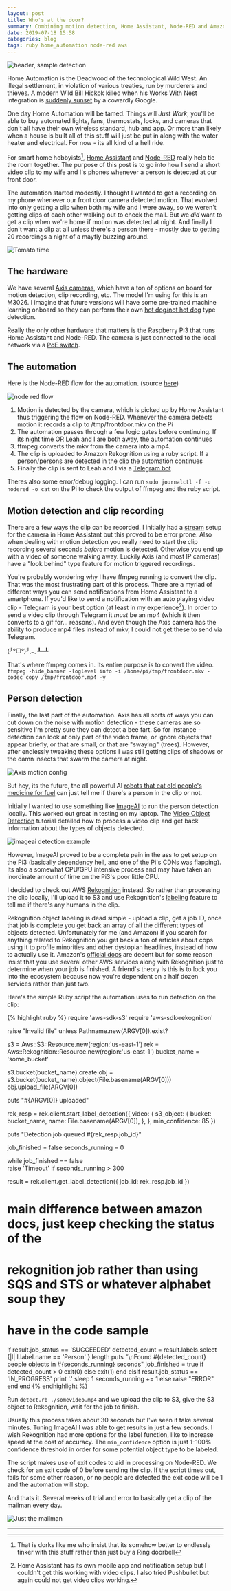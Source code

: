 ```yaml
---
layout: post
title: Who's at the door?
summary: Combining motion detection, Home Assistant, Node-RED and Amazon Rekognition
date: 2019-07-18 15:58
categories: blog
tags: ruby home_automation node-red aws
---
```


![header, sample detection](/assets/2019_ha/header.png)

Home Automation is the Deadwood of the technological Wild West.  An illegal settlement, in violation of various treaties, run by murderers and thieves.  A modern Wild Bill Hickok killed when his Works With Nest integration is [suddenly sunset][1] by a cowardly Google.

One day Home Automation will be tamed.  Things will *Just Work*, you'll be able to buy automated lights, fans, thermostats, locks, and cameras that don't all have their own wireless standard, hub and app.  Or more than likely when a house is built all of this stuff will just be put in along with the water heater and electrical.  For now - its all kind of a hell ride.

For smart home hobbyists[^1], [Home Assistant][2] and [Node-RED][3] really help tie the room together.  The purpose of this post is to go into how I send a short video clip to my wife and I's phones whenever a person is detected at our front door.

The automation started modestly.  I thought I wanted to get a recording on my phone whenever our front door camera detected motion.  That evolved into only getting a clip when both my wife and I were away, so we weren't getting clips of each other walking out to check the mail.  But we *did* want to get a clip when we're home if motion was detected at night.  And finally I don't want a clip at all unless there's a person there - mostly due to getting 20 recordings a night of a mayfly buzzing around.

![Tomato time](/assets/2019_ha/tomato.png)

## The hardware

We have several [Axis cameras][13], which have a ton of options on board for motion detection, clip recording, etc.  The model I'm using for this is an M3026.  I imagine that future versions will have some pre-trained machine learning onboard so they can perform their own [hot dog/not hot dog][4] type detection.  

Really the only other hardware that matters is the Raspberry Pi3 that runs Home Assistant and Node-RED.  The camera is just connected to the local network via a [PoE switch][14].

## The automation

Here is the Node-RED flow for the automation. (source [here][16])

![node red flow](/assets/2019_ha/node-red.png)

1. Motion is detected by the camera, which is picked up by Home Assistant thus triggering the flow on Node-RED.  Whenever the camera detects motion it records a clip to /tmp/frontdoor.mkv on the Pi
1. The automation passes through a few logic gates before continuing.  If its night time OR Leah and I are both [away][5], the automation continues
1. ffmpeg converts the mkv from the camera into a mp4.  
1. The clip is uploaded to Amazon Rekognition using a ruby script.  If a person/persons are detected in the clip the automation continues
1. Finally the clip is sent to Leah and I via a [Telegram bot][6]

Theres also some error/debug logging.  I can run `sudo journalctl -f -u nodered -o cat` on the Pi to check the output of ffmpeg and the ruby script.

## Motion detection and clip recording

There are a few ways the clip can be recorded.  I initially had a [stream][15] setup for the camera in Home Assistant but this proved to be error prone.  Also when dealing with motion detection you really need to start the clip recording several seconds *before* motion is detected.  Otherwise you end up with a video of someone walking away.  Luckily Axis (and most IP cameras) have a "look behind" type feature for motion triggered recordings.

You're probably wondering why I have ffmpeg running to convert the clip.  That was the most frustrating part of this process.  There are a myriad of different ways you can send notifications from Home Assistant to a smartphone.  If you'd like to send a notification with an auto playing video clip - Telegram is your best option (at least in my experience[^2]).  In order to send a video clip through Telegram it *must* be an mp4 (which it then converts to a gif for... reasons).  And even though the Axis camera has the ability to produce mp4 files instead of mkv, I could not get these to send via Telegram.  

(╯°□°)╯︵ ┻━┻

That's where ffmpeg comes in.  Its entire purpose is to convert the video.  `ffmpeg -hide_banner -loglevel info -i /home/pi/tmp/frontdoor.mkv -codec copy /tmp/frontdoor.mp4 -y`

## Person detection

Finally, the last part of the automation.  Axis has all sorts of ways you can cut down on the noise with motion detection - these cameras are so sensitive I'm pretty sure they can detect a bee fart.  So for instance - detection can look at only part of the video frame, or ignore objects that appear briefly, or that are small, or that are "swaying" (trees).  However, after endlessly tweaking these options I was still getting clips of shadows or the damn insects that swarm the camera at night.

![Axis motion config](/assets/2019_ha/motion_config.png)

But hey, its the future, the all powerful AI [robots that eat old people's medicine for fuel][7] can just tell me if there's a person in the clip or not.

Initially I wanted to use something like [ImageAI][8] to run the person detection locally.  This worked out great in testing on my laptop.  The [Video Object Detection][9] tutorial detailed how to process a video clip and get back information about the types of objects detected.  

![imageai detection example](/assets/2019_ha/imageai.png)

However, ImageAI proved to be a complete pain in the ass to get setup on the Pi3 (basically dependency hell, and one of the Pi's CDNs was flapping).  Its also a somewhat CPU/GPU intensive process and may have taken an inordinate amount of time on the Pi3's poor little CPU.

I decided to check out AWS [Rekognition][10] instead.  So rather than processing the clip locally, I'll upload it to S3 and use Rekognition's [labeling][11] feature to tell me if there's any humans in the clip.

Rekognition object labeling is dead simple - upload a clip, get a job ID, once that job is complete you get back an array of all the different types of objects detected.   Unfortunately for me (and Amazon) if you search for anything related to Rekognition you get back a ton of articles about cops using it to profile minorities and other dystopian headlines, instead of how to actually use it.  Amazon's [official docs][12] are decent but for some reason insist that you use several other AWS services along with Rekognition just to determine when your job is finished.  A friend's theory is this is to lock you into the ecosystem because now you're dependent on a half dozen services rather than just two.

Here's the simple Ruby script the automation uses to run detection on the clip:

{% highlight ruby %}
require 'aws-sdk-s3'
require 'aws-sdk-rekognition'

raise "Invalid file" unless Pathname.new(ARGV[0]).exist?

s3 = Aws::S3::Resource.new(region:'us-east-1')
rek = Aws::Rekognition::Resource.new(region:'us-east-1')
bucket_name = 'some_bucket'

s3.bucket(bucket_name).create
obj = s3.bucket(bucket_name).object(File.basename(ARGV[0]))
obj.upload_file(ARGV[0])

puts "#{ARGV[0]} uploaded"

rek_resp = rek.client.start_label_detection({
  video: { 
    s3_object: {
      bucket: bucket_name,
      name: File.basename(ARGV[0]),
    },
  },
  min_confidence: 85
})

puts "Detection job queued #{rek_resp.job_id}"

job_finished = false
seconds_running = 0

while job_finished == false  
  raise 'Timeout' if seconds_running > 300
  
  result = rek.client.get_label_detection({
    job_id: rek_resp.job_id
  })
  # main difference between amazon docs, just keep checking the status of the
  # rekognition job rather than using SQS and STS or whatever alphabet soup they 
  # have in the code sample
  
  if result.job_status == 'SUCCEEDED'
    detected_count = result.labels.select {|l| l.label.name == 'Person' }.length
    puts "\nFound #{detected_count} people objects in #{seconds_running} seconds"
    job_finished = true
    if detected_count > 0
      exit(0)
    else
      exit(1)
    end
  elsif result.job_status == 'IN_PROGRESS'
    print '.'
    sleep 1
    seconds_running += 1
  else
    raise "ERROR"
  end
end
{% endhighlight %}

Run `detect.rb ./somevideo.mp4` and we upload the clip to S3, give the S3 object to Rekognition, wait for the job to finish.  

Usually this process takes about 30 seconds but I've seen it take several minutes.  Tuning ImageAI I was able to get results in just a few seconds.   I wish Rekognition had more options for the label function, like to increase speed at the cost of accuracy. The `min_confidence` option is just 1-100% confidence threshold in order for some potential object type to be labeled.

The script makes use of exit codes to aid in processing on Node-RED.  We check for an exit code of 0 before sending the clip.  If the script times out, fails for some other reason, or no people are detected the exit code will be 1 and the automation will stop.

And thats it.  Several weeks of trial and error to basically get a clip of the mailman every day.

![Just the mailman](/assets/2019_ha/mailman.png)
___

[^1]: That is dorks like me who insist that its somehow better to endlessly tinker with this stuff rather than just buy a Ring doorbell
[^2]: Home Assistant has its own mobile app and notification setup but I couldn't get this working with video clips.  I also tried Pushbullet but again could not get video clips working.

[1]: https://blog.google/products/google-nest/helpful-home/
[2]: https://www.home-assistant.io/
[3]: https://nodered.org/
[4]: https://www.youtube.com/watch?v=ACmydtFDTGs
[5]: https://www.home-assistant.io/getting-started/presence-detection/
[6]: https://www.home-assistant.io/components/telegram/
[7]: https://www.nbc.com/saturday-night-live/video/old-glory-insurance/n10766
[8]: https://github.com/OlafenwaMoses/ImageAI
[9]: https://github.com/OlafenwaMoses/ImageAI/blob/master/imageai/Detection/VIDEO.md
[10]: https://aws.amazon.com/rekognition/
[11]: https://docs.aws.amazon.com/rekognition/latest/dg/API_DetectLabels.html
[12]: https://docs.aws.amazon.com/rekognition/latest/dg/labels-detect-labels-image.html
[13]: https://www.axis.com/en-us/products/network-cameras
[14]: https://www.ui.com/unifi-switching/unifi-switch-poe/
[15]: https://www.home-assistant.io/components/stream/
[16]: https://gist.github.com/neontuna/76fd630f64953b76895745b078baa1cd